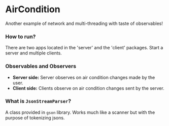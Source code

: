 # AirCondition
Another example of network and multi-threading with taste of observables!

### How to run?
There are two apps located in the 'server' and the 'client' packages. Start a server and multiple clients.

### Observables and Observers
* **Server side:** Server observes on air condition changes made by the user.
* **Client side:** Clients observe on air condition changes sent by the server.

### What is `JsonStreamParser`?
A class provided in `gson` library. Works much like a scanner but with the purpose of tokenizing jsons.
